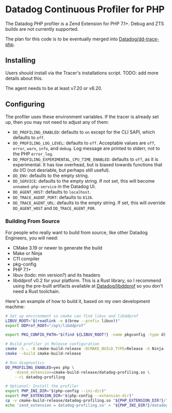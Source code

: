 # Datadog Continuous Profiler for PHP

The Datadog PHP profiler is a Zend Extension for PHP 7.1+. Debug and ZTS builds
are not currently supported.

The plan for this code is to be eventually merged into
[Datadog/dd-trace-php](https://github.com/DataDog/dd-trace-php).

## Installing

Users should install via the Tracer's installations script.
TODO: add more details about this.

The agent needs to be at least v7.20 or v6.20.

## Configuring

The profiler uses these environment variables. If the tracer is already set up,
then you may not need to adjust any of them:

 - `DD_PROFILING_ENABLED`: defaults to `on` except for the CLI SAPI, which
   defaults to `off`.
 - `DD_PROFILING_LOG_LEVEL`: defaults to `off`. Acceptable values are `off`,
   `error`, `warn`, `info`, and `debug`. Log message are printed to stderr, not
   to the PHP `error_log`.
 - `DD_PROFILING_EXPERIMENTAL_CPU_TIME_ENABLED`: defaults to `off`, as it is
   experimental. It has low overhead, but is biased towards functions that do
   I/O (not desriable, but perhaps still useful).
 - `DD_ENV`: defaults to the empty string.
 - `DD_SERVICE`: defaults to the empty string. If not set, this will become
   `unnamed-php-service` in the Datadog UI.
 - `DD_AGENT_HOST`: defaults to `localhost`.
 - `DD_TRACE_AGENT_PORT`: defaults to `8126`.
 - `DD_TRACE_AGENT_URL`: defaults to the empty string. If set, this will
   override `DD_AGENT_HOST` and `DD_TRACE_AGENT_POR`.

### Building From Source

For people who really want to build from source, like other Datadog Engineers,
you will need:

 - CMake 3.19 or newer to generate the build
 - Make or Ninja
 - C11 compiler
 - pkg-config
 - PHP 7.1+
 - libuv (todo: min version?) and its headers
 - libddprof v0.2 for your platform. This is a Rust library, so I recommend
   using the pre-built artifacts available at
   [Datadog/libddprof](https://github.com/DataDog/libddprof/releases) so you
   don't need a Rust toolchain.

Here's an example of how to build it, based on my own development machine:

```bash
# Set up environment so cmake can find libuv and libddprof
LIBUV_ROOT="$(readlink -e $(brew --prefix libuv))"
export DDProf_ROOT="/opt/libddprof"

export PKG_CONFIG_PATH="$(find ${LIBUV_ROOT?} -name pkgconfig -type d):$PKG_CONFIG_PATH"

# Build profiler in Release configuration
cmake -S . -B cmake-build-release -DCMAKE_BUILD_TYPE=Release -G Ninja
cmake --build cmake-build-release

# Run diagnostics
DD_PROFILING_ENABLED=yes php \
    -dzend_extension=cmake-build-release/datadog-profiling.so \
    --ri datadog-profiling

# Optional: Install the profiler
export PHP_INI_DIR="$(php-config --ini-dir)"
export PHP_EXTENSION_DIR="$(php-config --extension-dir)"
cp -v cmake-build-release/datadog-profiling.so "${PHP_EXTENSION_DIR?}/"
echo 'zend_extension = datadog-profiling.so' > "${PHP_INI_DIR?}/datadog-profiling.ini"
```
